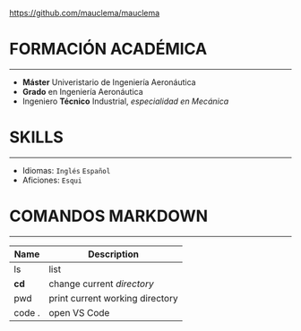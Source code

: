 https://github.com/mauclema/mauclema

# FORMACIÓN ACADÉMICA
---
-   **Máster** Univeristario de Ingeniería Aeronáutica
-   **Grado** en Ingeniería Aeronáutica
-   Ingeniero **Técnico** Industrial, *especialidad en Mecánica*

# SKILLS
---
- Idiomas: ``Inglés`` ``Español``
- Aficiones:   `Esqui` 

# COMANDOS MARKDOWN
---
|Name|Description|
|---|----|
|ls|list|
|**cd**|change current *directory*|
|pwd|print current working directory|
|code .|open VS Code|